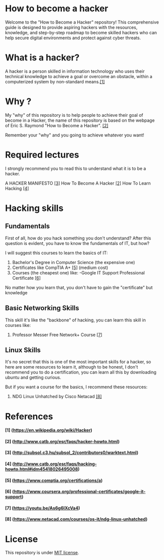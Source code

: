 # How to become a hacker
Welcome to the "How to Become a Hacker" repository! This comprehensive guide is designed to provide aspiring hackers with the resources, knowledge, and step-by-step roadmap to become skilled hackers who can help secure digital environments and protect against cyber threats.

# What is a hacker?
A hacker is a person skilled in information technology who uses their technical knowledge to achieve a goal or overcome an obstacle, within a computerized system by non-standard means.[[1]](#1-httpsenwikipediaorgwikihacker)

# Why ?
My "why" of this repository is to help people to achieve their goal of become in a Hacker, the name of this repository is based on the webpage of Eric S. Raymond "How to Become a Hacker". [[2]](#2-httpwwwcatborgesrfaqshacker-howtohtml)

Remember your "why" and you going to achieve whatever you want!

# Required lectures
I strongly recommend you to read this to understand what it is to be a hacker.

A HACKER MANIFESTO [[3]](#3-httpsubsolc3husubsol_2contributors0warktexthtml)
How To Become A Hacker [[2]](#2-httpwwwcatborgesrfaqshacker-howtohtml)
How To Learn Hacking [[4]](#4-httpwwwcatborgesrfaqshacking-howtohtmlidm45418026495008)

# Hacking skills

## Fundamentals
First of all, how do you hack something you don't understand? After this question is evident, you have to know the fundamentals of IT, but how?

I will suggest this courses to learn the basics of IT:
1. Bachelor's Degree in Computer Science (the expensive one)
2. Certificates like CompTIA A+ [[5]](#5-httpswwwcomptiaorgcertificationsa) (medium cost)
3. Courses (the cheapest one) like: -Google IT Support Professional Certificate [[6]](#6-httpswwwcourseraorgprofessional-certificatesgoogle-it-support)

No matter how you learn that, you don't have to gain the "certificate" but knowledge

## Basic Networking Skills
This skill it's like the "backbone" of hacking, you can learn this skill in courses like:
1. Professor Messer Free Network+ Course [[7]](#7-httpsyoutubeas6g6ixcva4)

## Linux Skills

It's no secret that this is one of the most important skills for a hacker, so here are some resources to learn it, although to be honest, I don't recommend you to do a certification, you can learn all this by downloading ubuntu and getting curious.

But if you want a course for the basics, I recommend these resources:

1. NDG Linux Unhatched by Cisco Netacad [[8]](#8-httpswwwnetacadcomcoursesos-itndg-linux-unhatched)


# References 
#### [1] (https://en.wikipedia.org/wiki/Hacker)
#### [2] (http://www.catb.org/esr/faqs/hacker-howto.html)
#### [3] (http://subsol.c3.hu/subsol_2/contributors0/warktext.html)
#### [4] (http://www.catb.org/esr/faqs/hacking-howto.html#idm45418026495008)
#### [5] (https://www.comptia.org/certifications/a)
#### [6] (https://www.coursera.org/professional-certificates/google-it-support)
#### [7] (https://youtu.be/As6g6IXcVa4)
#### [8] (https://www.netacad.com/courses/os-it/ndg-linux-unhatched)
# License 

This repository is under [MIT license](./LICENSE).